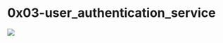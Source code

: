 # 0x03-user_authentication_service

![](https://s3.amazonaws.com/alx-intranet.hbtn.io/uploads/medias/2019/12/4cb3c8c607afc1d1582d.jpg?X-Amz-Algorithm=AWS4-HMAC-SHA256&X-Amz-Credential=AKIARDDGGGOUSBVO6H7D%2F20240219%2Fus-east-1%2Fs3%2Faws4_request&X-Amz-Date=20240219T133124Z&X-Amz-Expires=86400&X-Amz-SignedHeaders=host&X-Amz-Signature=38750a10dada8ff2e49df4977c052960561567bafb57875371606db8de0ad6fe)
